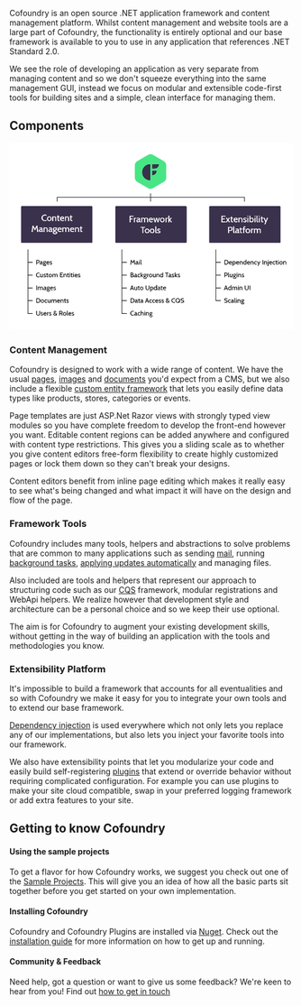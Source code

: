 ﻿Cofoundry is an open source .NET application framework and content management platform. Whilst content management and website tools are a large part of Cofoundry, the functionality is entirely optional and our base framework is available to you to use in any application that references .NET Standard 2.0.

We see the role of developing an application as very separate from managing content and so we don't squeeze everything into the same management GUI, instead we focus on modular and extensible code-first tools for building sites and a simple, clean interface for managing them.

## Components

![Cofoundry component overview](images/overview.png)

### Content Management

Cofoundry is designed to work with a wide range of content. We have the usual [pages](/content-management/pages), [images](/content-management/images) and [documents](/content-management/documents) you'd expect from a CMS, but we also include a flexible [custom entity framework](/content-management/custom-entities) that lets you easily define data types like products, stores, categories or events.

Page templates are just ASP.Net Razor views with strongly typed view modules so you have complete freedom to develop the front-end however you want. Editable content regions can be added anywhere and configured with content type restrictions. This gives you a sliding scale as to whether you give content editors free-form flexibility to create highly customized pages or lock them down so they can't break your designs. 

Content editors benefit from inline page editing which makes it really easy to see what's being changed and what impact it will have on the design and flow of the page.

### Framework Tools

Cofoundry includes many tools, helpers and abstractions to solve problems that are common to many applications such as sending [mail](/framework/mail), running [background tasks](/framework/background-tasks), [applying updates automatically](/framework/auto-update) and managing files. 

Also included are tools and helpers that represent our approach to structuring code such as our [CQS](/framework/CQS) framework, modular registrations and WebApi helpers. We realize however that development style and architecture can be a personal choice and so we keep their use optional.

The aim is for Cofoundry to augment your existing development skills, without getting in the way of building an application with the tools and methodologies you know.


### Extensibility Platform

It's impossible to build a framework that accounts for all eventualities and so with Cofoundry we make it easy for you to integrate your own tools and to extend our base framework.

[Dependency injection](/framework/dependency-injection) is used everywhere which not only lets you replace any of our implementations, but also lets you inject your favorite tools into our framework.

We also have extensibility points that let you modularize your code and easily build self-registering [plugins](/plugins/creating-a-plugin) that extend or override behavior without requiring complicated configuration. For example you can use plugins to make your site cloud compatible, swap in your preferred logging framework or add extra features to your site.

## Getting to know Cofoundry

#### Using the sample projects

To get a flavor for how Cofoundry works, we suggest you check out one of the [Sample Projects](Sample-Projects). This will give you an idea of how all the basic parts sit together before you get started on your own implementation.

#### Installing Cofoundry

Cofoundry and Cofoundry Plugins are installed via [Nuget](https://www.nuget.org/packages?q=Cofoundry). Check out the [installation guide](installing) for more information on how to get up and running.

#### Community & Feedback

Need help, got a question or want to give us some feedback? We're keen to hear from you! Find out [how to get in touch](https://www.cofoundry.org/contact)